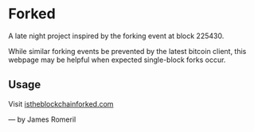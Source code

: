 # Forked

A late night project inspired by the forking event at block 225430.

While similar forking events be prevented by the latest bitcoin client, this webpage may be helpful when expected single-block forks occur.

## Usage

Visit [istheblockchainforked.com](http://istheblockchainforked.com)

— by James Romeril